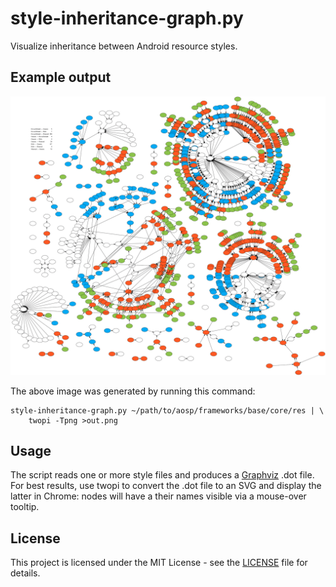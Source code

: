 # style-inheritance-graph.py

Visualize inheritance between Android resource styles.


## Example output

![Example output](docs/frameworks-base.png)

The above image was generated by running this command:
```
style-inheritance-graph.py ~/path/to/aosp/frameworks/base/core/res | \
    twopi -Tpng >out.png
```


## Usage

The script reads one or more style files and produces a
[Graphviz](https://www.graphviz.org) .dot file. For best results, use twopi to
convert the .dot file to an SVG and display the latter in Chrome: nodes will
have a their names visible via a mouse-over tooltip.


## License

This project is licensed under the MIT License - see the [LICENSE](LICENSE)
file for details.
